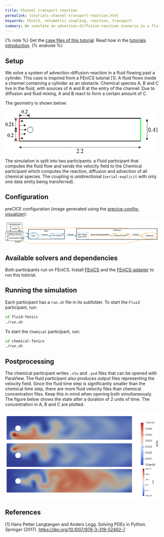 ```yaml
---
title: Channel transport reaction
permalink: tutorials-channel-transport-reaction.html
keywords: FEniCS, volumetric coupling, reaction, transport
summary: We simulate an advection-diffusion-reaction scenario in a fluid in motion. One solver simulates the fluid flow and another handles the reactions.
---
```


{% note %}
Get the [case files of this tutorial](https://github.com/precice/tutorials/tree/master/channel-transport-reaction). Read how in the [tutorials introduction](https://www.precice.org/tutorials.html).
{% endnote %}

## Setup

We solve a system of advection-diffusion-reaction in a fluid flowing past a cylinder. This case is inspired from a FEniCS tutorial [1]. A fluid flows inside a channel containing a cylinder as an obstacle. Chemical species A, B and C live in the fluid, with sources of A and B at the entry of the channel. Due to diffusion and fluid mixing, A and B react to form a certain amount of C.

The geometry is shown below:

![Geometry](images/tutorials-channel-transport-reaction-geometry.png)

The simulation is split into two participants: a Fluid participant that computes the fluid flow and sends the velocity field to the Chemical participant which computes the reaction, diffusion and advection of all chemical species. The coupling is unidirectional (`serial-explicit` with only one data entity being transferred).

## Configuration

preCICE configuration (image generated using the [precice-config-visualizer](https://precice.org/tooling-config-visualization.html)):

![preCICE configuration visualization](images/tutorials-channel-transport-reaction-precice-config.png)

## Available solvers and dependencies

Both participants run on FEniCS. Install [FEniCS](https://fenicsproject.org/download/) and the [FEniCS-adapter](https://github.com/precice/fenics-adapter) to run this tutorial.

## Running the simulation

Each participant has a `run.sh` file in its subfolder.
To start the `Fluid` participant, run:

   ```bash
   cd fluid-fenics
   ./run.sh
   ```

To start the `Chemical` participant, run:

   ```bash
   cd chemical-fenics
   ./run.sh
   ```

## Postprocessing

The chemical participant writes `.vtu` and `.pvd` files that can be opened with ParaView. The fluid participant also produces output files representing the velocity field. Since the fluid time step is significantly smaller than the chemical time step, there are more fluid velocity files than chemical concentration files. Keep this in mind when opening both simultaneously.
The figure below shows the state after a duration of 2 units of time. The concentration in A, B and C are plotted.

![Results](images/tutorials-channel-transport-reaction-state-t40.png)

## References

<!-- markdownlint-configure-file {"MD034": false } -->
[1] Hans Petter Langtangen and Anders Logg. Solving PDEs in Python. _Springer_ (2017). https://doi.org/10.1007/978-3-319-52462-7
